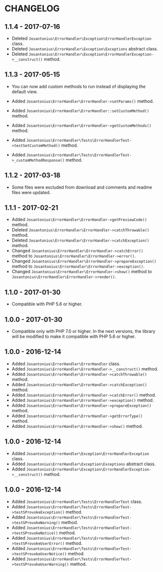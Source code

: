 # CHANGELOG

## 1.1.4 - 2017-07-16
* Deleted `Josantonius\ErrorHandler\Exception\ErrorHandlerException` class.
* Deleted `Josantonius\ErrorHandler\Exception\Exceptions` abstract class.
* Deleted `Josantonius\ErrorHandler\Exception\ErrorHandlerException->__construct()` method.

## 1.1.3 - 2017-05-15
* You can now add custom methods to run instead of displaying the default view.

* Added `Josantonius\ErrorHandler\ErrorHandler->setParams()` method.
* Added `Josantonius\ErrorHandler\ErrorHandler::setCustomMethod()` method.
* Added `Josantonius\ErrorHandler\ErrorHandler->getCustomMethods()` method.

* Added `Josantonius\ErrorHandler\Tests\ErrorHandlerTest->testSetCustomMethod()` method.
* Added `Josantonius\ErrorHandler\Tests\ErrorHandlerTest->_customMethodResponse()` method.

## 1.1.2 - 2017-03-18
* Some files were excluded from download and comments and readme files were updated.

## 1.1.1 - 2017-02-21
* Added `Josantonius\ErrorHandler\ErrorHandler->getPreviewCode()` method.
* Deleted `Josantonius\ErrorHandler\ErrorHandler->catchThrowable()` method.
* Deleted `Josantonius\ErrorHandler\ErrorHandler->catchException()` method.
* Changed `Josantonius\ErrorHandler\ErrorHandler->catchError()` method to `Josantonius\ErrorHandler\ErrorHandler->error()`.
* Changed `Josantonius\ErrorHandler\ErrorHandler->prepareException()` method to `Josantonius\ErrorHandler\ErrorHandler->exception()`.
* Changed `Josantonius\ErrorHandler\ErrorHandler->show()` method to `Josantonius\ErrorHandler\ErrorHandler->render()`.

## 1.1.0 - 2017-01-30
* Compatible with PHP 5.6 or higher.

## 1.0.0 - 2017-01-30
* Compatible only with PHP 7.0 or higher. In the next versions, the library will be modified to make it compatible with PHP 5.6 or higher.

## 1.0.0 - 2016-12-14
* Added `Josantonius\ErrorHandler\ErrorHandler` class.
* Added `Josantonius\ErrorHandler\ErrorHandler->__construct()` method.
* Added `Josantonius\ErrorHandler\ErrorHandler->catchThrowable()` method.
* Added `Josantonius\ErrorHandler\ErrorHandler->catchException()` method.
* Added `Josantonius\ErrorHandler\ErrorHandler->catchError()` method.
* Added `Josantonius\ErrorHandler\ErrorHandler->exception()` method.
* Added `Josantonius\ErrorHandler\ErrorHandler->prepareException()` method.
* Added `Josantonius\ErrorHandler\ErrorHandler->getErrorType()` method.
* Added `Josantonius\ErrorHandler\ErrorHandler->show()` method.

## 1.0.0 - 2016-12-14
* Added `Josantonius\ErrorHandler\Exception\ErrorHandlerException` class.
* Added `Josantonius\ErrorHandler\Exception\Exceptions` abstract class.
* Added `Josantonius\ErrorHandler\Exception\ErrorHandlerException->__construct()` method.

## 1.0.0 - 2016-12-14
* Added `Josantonius\ErrorHandler\Tests\ErrorHandlerTest` class.
* Added `Josantonius\ErrorHandler\Tests\ErrorHandlerTest->testSProvokeException()` method.
* Added `Josantonius\ErrorHandler\Tests\ErrorHandlerTest->testSProvokeWarning()` method.
* Added `Josantonius\ErrorHandler\Tests\ErrorHandlerTest->testSProvokeNotice()` method.
* Added `Josantonius\ErrorHandler\Tests\ErrorHandlerTest->testSProvokeUserError()` method.
* Added `Josantonius\ErrorHandler\Tests\ErrorHandlerTest->testSProvokeUserNotice()` method.
* Added `Josantonius\ErrorHandler\Tests\ErrorHandlerTest->testSProvokeUserWarning()` method.

